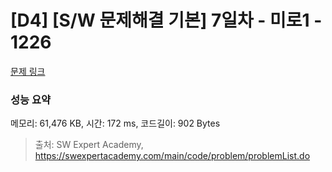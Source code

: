 # [D4] [S/W 문제해결 기본] 7일차 - 미로1 - 1226 

[문제 링크](https://swexpertacademy.com/main/code/problem/problemDetail.do?contestProbId=AV14vXUqAGMCFAYD) 

### 성능 요약

메모리: 61,476 KB, 시간: 172 ms, 코드길이: 902 Bytes



> 출처: SW Expert Academy, https://swexpertacademy.com/main/code/problem/problemList.do